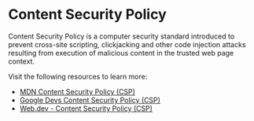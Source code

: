 # Content Security Policy

Content Security Policy is a computer security standard introduced to prevent cross-site scripting, clickjacking and other code injection attacks resulting from execution of malicious content in the trusted web page context.

Visit the following resources to learn more:

- [MDN Content Security Policy (CSP)](https://developer.mozilla.org/en-US/docs/Web/HTTP/CSP)
- [Google Devs Content Security Policy (CSP)](https://developers.google.com/web/fundamentals/security/csp)
- [Web.dev - Content Security Policy (CSP)](https://web.dev/csp/)